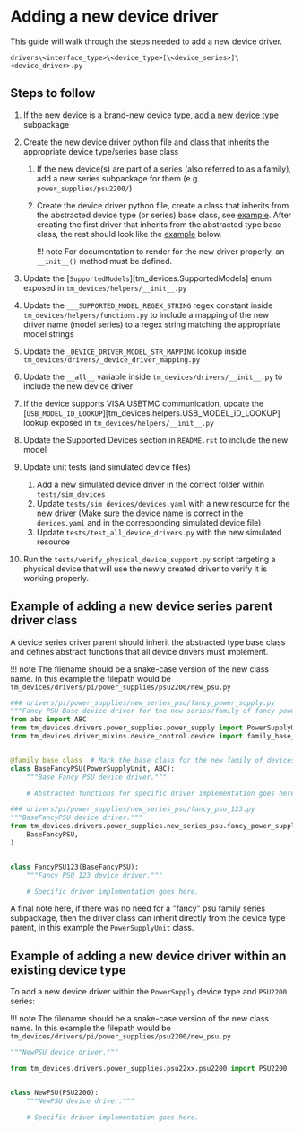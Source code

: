 # Adding a new device driver

This guide will walk through the steps needed to add a new device driver.

`drivers\<interface_type>\<device_type>[\<device_series>]\<device_driver>.py`

## Steps to follow

1. If the new device is a brand-new device type,
    [add a new device type](./add_new_device_type.md) subpackage

2. Create the new device driver python file and class that inherits the
    appropriate device type/series base class

    1. If the new device(s) are part of a series (also referred to as a family),
        add a new series subpackage for them (e.g. `power_supplies/psu2200/`)

    2. Create the device driver python file, create a class that inherits from
        the abstracted device type (or series) base class, see
        [example](#example-of-adding-a-new-device-series-parent-driver-class).
        After creating the first driver that inherits from the abstracted type
        base class, the rest should look like the
        [example](#example-of-adding-a-new-device-driver-within-an-existing-device-type)
        below.

        !!! note
            For documentation to render for the new driver properly, an `__init__()` method must be defined.

3. Update the [`SupportedModels`][tm_devices.SupportedModels] enum exposed in
    `tm_devices/helpers/__init__.py`

4. Update the `___SUPPORTED_MODEL_REGEX_STRING` regex constant inside
    `tm_devices/helpers/functions.py` to include a mapping of the new driver name (model series)
    to a regex string matching the appropriate model strings

5. Update the `_DEVICE_DRIVER_MODEL_STR_MAPPING` lookup inside `tm_devices/drivers/_device_driver_mapping.py`

6. Update the `__all__` variable inside `tm_devices/drivers/__init__.py` to
    include the new device driver

7. If the device supports VISA USBTMC communication, update the
    [`USB_MODEL_ID_LOOKUP`][tm_devices.helpers.USB_MODEL_ID_LOOKUP] lookup exposed
    in `tm_devices/helpers/__init__.py`

8. Update the Supported Devices section in `README.rst` to include the new model

9. Update unit tests (and simulated device files)

    1. Add a new simulated device driver in the correct folder within
        `tests/sim_devices`
    2. Update `tests/sim_devices/devices.yaml` with a new resource for the new
        driver (Make sure the device name is correct in the `devices.yaml` and in
        the corresponding simulated device file)
    3. Update `tests/test_all_device_drivers.py` with the new simulated resource

10. Run the `tests/verify_physical_device_support.py` script targeting a
    physical device that will use the newly created driver to verify it is
    working properly.

## Example of adding a new device series parent driver class

A device series driver parent should inherit the abstracted type base class and
defines abstract functions that all device drivers must implement.

!!! note
    The filename should be a snake-case version of the new class name. In this example
    the filepath would be `tm_devices/drivers/pi/power_supplies/psu2200/new_psu.py`

```python
### drivers/pi/power_supplies/new_series_psu/fancy_power_supply.py
"""Fancy PSU Base device driver for the new series/family of fancy power supplies."""
from abc import ABC
from tm_devices.drivers.power_supplies.power_supply import PowerSupplyUnit
from tm_devices.driver_mixins.device_control.device import family_base_class


@family_base_class  # Mark the base class for the new family of devices
class BaseFancyPSU(PowerSupplyUnit, ABC):
    """Base Fancy PSU device driver."""

    # Abstracted functions for specific driver implementation goes here.
```

```python
### drivers/pi/power_supplies/new_series_psu/fancy_psu_123.py
"""BaseFancyPSU device driver."""
from tm_devices.drivers.power_supplies.new_series_psu.fancy_power_supply import (
    BaseFancyPSU,
)


class FancyPSU123(BaseFancyPSU):
    """Fancy PSU 123 device driver."""

    # Specific driver implementation goes here.
```

A final note here, if there was no need for a "fancy" psu family series
subpackage, then the driver class can inherit directly from the device type
parent, in this example the `PowerSupplyUnit` class.

## Example of adding a new device driver within an existing device type

To add a new device driver within the `PowerSupply` device type and `PSU2200`
series:

!!! note
    The filename should be a snake-case version of the new class name. In this example
    the filepath would be `tm_devices/drivers/pi/power_supplies/psu2200/new_psu.py`

```python
"""NewPSU device driver."""

from tm_devices.drivers.power_supplies.psu22xx.psu2200 import PSU2200


class NewPSU(PSU2200):
    """NewPSU device driver."""

    # Specific driver implementation goes here.
```
